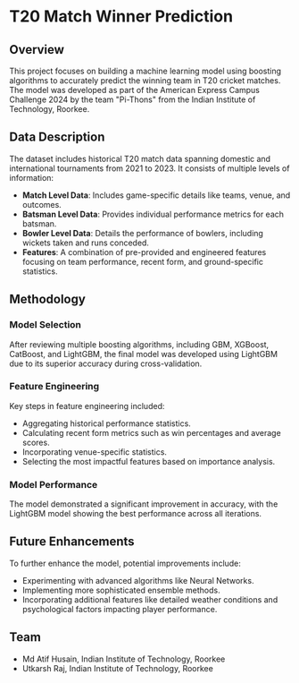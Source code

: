 # T20 Match Winner Prediction

## Overview
This project focuses on building a machine learning model using boosting algorithms to accurately predict the winning team in T20 cricket matches. The model was developed as part of the American Express Campus Challenge 2024 by the team "Pi-Thons" from the Indian Institute of Technology, Roorkee.

## Data Description
The dataset includes historical T20 match data spanning domestic and international tournaments from 2021 to 2023. It consists of multiple levels of information:

- **Match Level Data**: Includes game-specific details like teams, venue, and outcomes.
- **Batsman Level Data**: Provides individual performance metrics for each batsman.
- **Bowler Level Data**: Details the performance of bowlers, including wickets taken and runs conceded.
- **Features**: A combination of pre-provided and engineered features focusing on team performance, recent form, and ground-specific statistics.

## Methodology
### Model Selection
After reviewing multiple boosting algorithms, including GBM, XGBoost, CatBoost, and LightGBM, the final model was developed using LightGBM due to its superior accuracy during cross-validation.

### Feature Engineering
Key steps in feature engineering included:
- Aggregating historical performance statistics.
- Calculating recent form metrics such as win percentages and average scores.
- Incorporating venue-specific statistics.
- Selecting the most impactful features based on importance analysis.

### Model Performance
The model demonstrated a significant improvement in accuracy, with the LightGBM model showing the best performance across all iterations.

## Future Enhancements
To further enhance the model, potential improvements include:
- Experimenting with advanced algorithms like Neural Networks.
- Implementing more sophisticated ensemble methods.
- Incorporating additional features like detailed weather conditions and psychological factors impacting player performance.

## Team
- Md Atif Husain, Indian Institute of Technology, Roorkee
- Utkarsh Raj, Indian Institute of Technology, Roorkee
